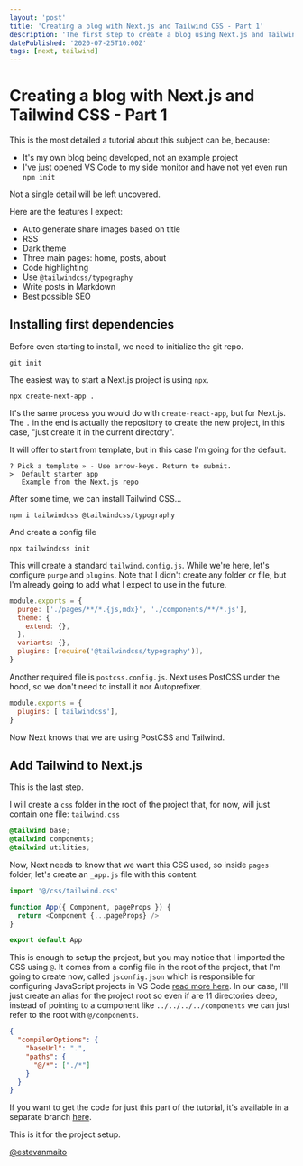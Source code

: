```yaml
---
layout: 'post'
title: 'Creating a blog with Next.js and Tailwind CSS - Part 1'
description: 'The first step to create a blog using Next.js and Tailwind CSS. We setup all dependencies and folder structure.'
datePublished: '2020-07-25T10:00Z'
tags: [next, tailwind]
---
```


# Creating a blog with Next.js and Tailwind CSS - Part 1

This is the most detailed a tutorial about this subject can be, because:

- It's my own blog being developed, not an example project
- I've just opened VS Code to my side monitor and have not yet even run `npm init`

Not a single detail will be left uncovered.

Here are the features I expect:

- Auto generate share images based on title
- RSS
- Dark theme
- Three main pages: home, posts, about
- Code highlighting
- Use `@tailwindcss/typography`
- Write posts in Markdown
- Best possible SEO

## Installing first dependencies

Before even starting to install, we need to initialize the git repo.

```shell
git init
```

The easiest way to start a Next.js project is using `npx`.

```shell
npx create-next-app .
```

It's the same process you would do with `create-react-app`, but for Next.js. The `.` in the end is actually the repository to create the new project, in this case, "just create it in the current directory".

It will offer to start from template, but in this case I'm going for the default.

```shell
? Pick a template » - Use arrow-keys. Return to submit.
>  Default starter app
   Example from the Next.js repo
```

After some time, we can install Tailwind CSS...

```shell
npm i tailwindcss @tailwindcss/typography
```

And create a config file

```shell
npx tailwindcss init
```

This will create a standard `tailwind.config.js`. While we're here, let's configure `purge` and `plugins`. Note that I didn't create any folder or file, but I'm already going to add what I expect to use in the future.

```js
module.exports = {
  purge: ['./pages/**/*.{js,mdx}', './components/**/*.js'],
  theme: {
    extend: {},
  },
  variants: {},
  plugins: [require('@tailwindcss/typography')],
}
```

Another required file is `postcss.config.js`. Next uses PostCSS under the hood, so we don't need to install it nor Autoprefixer.

```js
module.exports = {
  plugins: ['tailwindcss'],
}
```

Now Next knows that we are using PostCSS and Tailwind.

## Add Tailwind to Next.js

This is the last step.

I will create a `css` folder in the root of the project that, for now, will just contain one file: `tailwind.css`

```css
@tailwind base;
@tailwind components;
@tailwind utilities;
```

Now, Next needs to know that we want this CSS used, so inside `pages` folder, let's create an `_app.js` file with this content:

```js
import '@/css/tailwind.css'

function App({ Component, pageProps }) {
  return <Component {...pageProps} />
}

export default App
```

This is enough to setup the project, but you may notice that I imported the CSS using `@`. It comes from a config file in the root of the project, that I'm going to create now, called `jsconfig.json` which is responsible for configuring JavaScript projects in VS Code [read more here](https://code.visualstudio.com/docs/languages/jsconfig). In our case, I'll just create an alias for the project root so even if are 11 directories deep, instead of pointing to a component like `../../../../components` we can just refer to the root with `@/components`.

```json
{
  "compilerOptions": {
    "baseUrl": ".",
    "paths": {
      "@/*": ["./*"]
    }
  }
}
```

If you want to get the code for just this part of the tutorial, it's available in a separate branch [here](https://github.com/estevanmaito/blog/tree/tutorial-part-1).

This is it for the project setup.

[@estevanmaito](https://twitter.com/estevanmaito)
